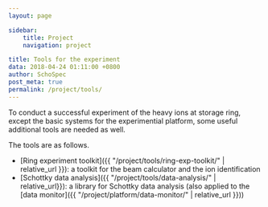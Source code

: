 ```yaml
---
layout: page

sidebar:
    title: Project
    navigation: project

title: Tools for the experiment
data: 2018-04-24 01:11:00 +0800
author: SchoSpec
post_meta: true
permalink: /project/tools/
---
```


To conduct a successful experiment of the heavy ions at storage ring, except the basic systems for the experimential platform, some useful additional tools are needed as well. 

The tools are as follows.

* [Ring experiment toolkit]({{ "/project/tools/ring-exp-toolkit/" | relative_url }}): a toolkit for the beam calculator and the ion identification
* [Schottky data analysis]({{ "/project/tools/data-analysis/" | relative_url}}): a library for Schottky data analysis (also applied to the [data monitor]({{ "/project/platform/data-monitor/" | relative_url }}))

